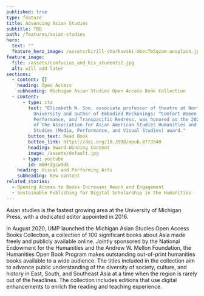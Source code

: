 ```yaml
---
published: true
type: feature
title: Advancing Asian Studies
subtitle: TBD
path: /features/asian-studies
hero:
  text: ""
  feature_hero_image: /assets/kirill-sharkovski-mber7b5qzwm-unsplash.jpg
feature_image:
  file: /assets/confucius_and_his_students2.jpg
  alt: will add later
sections:
  - content: []
    heading: Open Access
    subheading: Michigan Asian Studies Open Access Book Collection
  - content:
      - type: cta
        text: "Elizabeth W. Son, associate professor of theatre at Northwestern
          University and author of Embodied Reckonings: “Comfort Women,”
          Performance, and Transpacific Redress, was honored as the 2020 Winner
          of the Association for Asian American Studies Humanities and Cultural
          Studies (Media, Performance, and Visual Studies) award."
        button_text: Read Book
        button_link: https://doi.org/10.3998/mpub.8773540
        heading: Award-Winning Content
        image: /assets/default.jpg
      - type: youtube
        id: m6HrZgcw9dk
    heading: Visual and Performing Arts
    subheading: New content
related_stories:
  - Opening Access to Books Increases Reach and Engagement
  - Sustainable Publishing for Digital Scholarship in the Humanities
---
```

Asian studies is the fastest growing area at the University of Michigan Press, with a dedicated editor appointed in 2016.

In August 2020, UMP launched the Michigan Asian Studies Open Access Books Collection, a collection of 100 significant books about Asia made freely and publicly available online. Jointly sponsored by the National Endowment for the Humanities and the Andrew W. Mellon Foundation, the Humanities Open Book Program makes outstanding out-of-print humanities books available to a wide audience. The titles included in the collection aim to advance public understanding of the diversity of society, culture, and history in East, South, and Southeast Asia at a time when the region is rarely out of the headlines. The collection includes editions that use digital enhancements to enrich the reading and teaching experience.